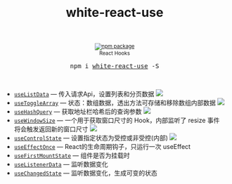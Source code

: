 <div align="center">
  <h1>
    <br />
    <br />
    white-react-use
    <br />
    <br />
  </h1>
  <sup>
    <a href="https://www.npmjs.com/package/white-react-use">
       <img src="https://img.shields.io/npm/v/white-react-use.svg" alt="npm package" />
    </a>
    <br />
    React Hooks
  </sup>
  <br />
  <pre>npm i <a href="https://www.npmjs.com/package/white-react-use">white-react-use</a> -S</pre>
  <br />
</div>

- [`useListData`](./docs/useListData.md) &mdash; 传入请求Api，设置列表和分页数据 [![][img-demo]](https://codesandbox.io/s/uselistdata-0js8z)
- [`useToggleArray`](./docs/useToggleArray.md) &mdash; 状态：数组数据，透出方法可存储和移除数组内部数据 [![][img-demo]](https://codesandbox.io/s/usetogglearray-vqn24)
- [`useHashQuery`](./docs/useHashQuery.md) &mdash; 获取地址栏哈希后的查询参数 [![][img-demo]](https://codesandbox.io/s/usehashquery-751f0)
- [`useWindowSize`](./docs/useWindowSize.md) &mdash; 一个用于获取窗口尺寸的 Hook，内部监听了 resize 事件将会触发返回新的窗口尺寸 [![][img-demo]](https://codesandbox.io/s/usewindowsize-w90zq)
- [`useControlState`](./docs/useControlState.md) &mdash; 设置指定状态为受控或非受控(内部) [![][img-demo]](https://codesandbox.io/s/usecontrolstate-zutiz)
- [`useEffectOnce`](./docs/useEffectOnce.md) &mdash; React的生命周期钩子，只运行一次 useEffect
- [`useFirstMountState`](./docs/useFirstMountState.md) &mdash; 组件是否为挂载时
- [`useListenerData`](./docs/useListenerData.md) &mdash; 监听数据变化
- [`useChangedState`](./docs/useChangedState.md) &mdash; 监听数据变化，生成可变的状态





[img-demo]: https://img.shields.io/badge/demo-%20%20%20%F0%9F%9A%80-green.svg

